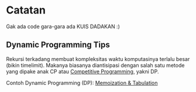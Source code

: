 # Catatan

Gak ada code gara-gara ada KUIS DADAKAN :)

## Dynamic Programming Tips

Rekursi terkadang membuat kompleksitas waktu komputasinya terlalu besar (bikin timelimit). Makanya biasanya diantisipasi dengan salah satu metode yang dipake anak CP atau [Competitive Programming](https://www.geeksforgeeks.org/competitive-programming-a-complete-guide/), yakni DP.

Contoh Dynamic Programming (DP): [Memoization & Tabulation](https://www.geeksforgeeks.org/tabulation-vs-memoization/)
